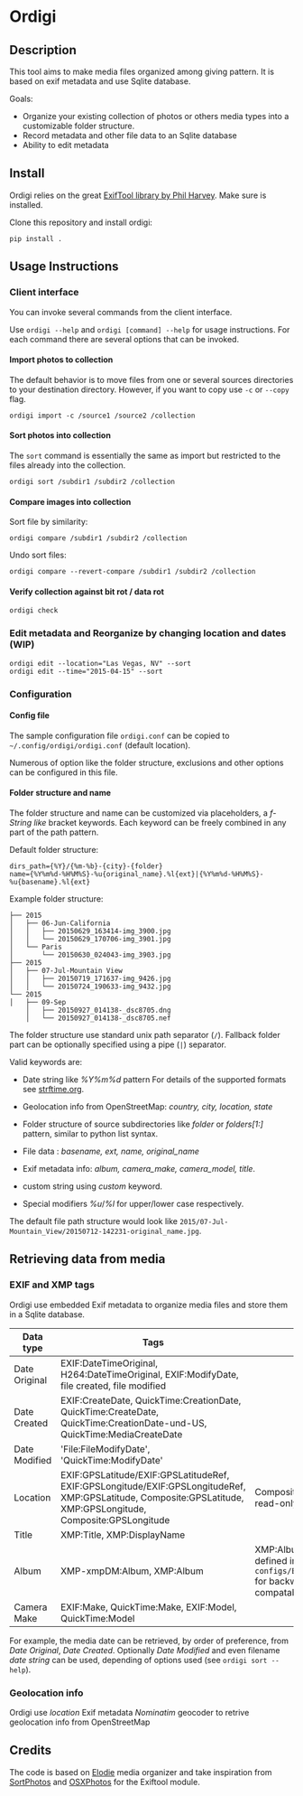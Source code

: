 # Ordigi

## Description

This tool aims to make media files organized among giving pattern. It is based on
exif metadata and use Sqlite database.

Goals:

- Organize your existing collection of photos or others media types into a customizable folder structure.
- Record metadata and other file data to an Sqlite database
- Ability to edit metadata

## Install

Ordigi relies on the great [ExifTool library by Phil Harvey](http://www.sno.phy.queensu.ca/~phil/exiftool/). Make sure is installed.

Clone this repository and install ordigi:

```
pip install .
```

## Usage Instructions

### Client interface

You can invoke several commands from the client interface.

Use `ordigi --help` and `ordigi [command] --help` for usage
instructions. For each command there are several options that can be invoked.

#### Import photos to collection

The default behavior is to move files from one or several sources directories
to your destination directory.  However, if you want to copy use `-c` or
`--copy` flag.

```
ordigi import -c /source1 /source2 /collection
```

#### Sort photos into collection

The `sort` command is essentially the same as import but restricted to the files already into the
collection.

```
ordigi sort /subdir1 /subdir2 /collection
```

#### Compare images into collection

Sort file by similarity:

```
ordigi compare /subdir1 /subdir2 /collection
```

Undo sort files:

```
ordigi compare --revert-compare /subdir1 /subdir2 /collection
```

#### Verify collection against bit rot / data rot

```
ordigi check
```

### Edit metadata and Reorganize by changing location and dates (WIP)

```
ordigi edit --location="Las Vegas, NV" --sort
ordigi edit --time="2015-04-15" --sort
```

### Configuration

#### Config file

The sample configuration file `ordigi.conf` can be copied to `~/.config/ordigi/ordigi.conf` (default location).

Numerous of option like the folder structure, exclusions and other options can
be configured in this file.

#### Folder structure and name

The folder structure and name can be customized via placeholders, a *f-String like* bracket
keywords. Each keyword can be freely combined in any part of the path
pattern.

Default folder structure:
```
dirs_path={%Y}/{%m-%b}-{city}-{folder}
name={%Y%m%d-%H%M%S}-%u{original_name}.%l{ext}|{%Y%m%d-%H%M%S}-%u{basename}.%l{ext}
```

Example folder structure:
```
├── 2015
│   ├── 06-Jun-California
│   │   ├── 20150629_163414-img_3900.jpg
│   │   └── 20150629_170706-img_3901.jpg
│   └── Paris
│       └── 20150630_024043-img_3903.jpg
├── 2015
│   ├── 07-Jul-Mountain View
│   │   ├── 20150719_171637-img_9426.jpg
│   │   └── 20150724_190633-img_9432.jpg
└── 2015
│   ├── 09-Sep
    │   ├── 20150927_014138-_dsc8705.dng
    │   └── 20150927_014138-_dsc8705.nef
```

The folder structure use standard unix path separator (`/`). Fallback folder part can be optionally specified using a pipe (`|`) separator.

Valid keywords are:

- Date string like *%Y%m%d* pattern For details of the supported formats see [strftime.org](https://strftime.org/).

- Geolocation info from OpenStreetMap: *country, city, location, state*

- Folder structure of source subdirectories like *folder* or *folders[1:]* pattern,
   similar to python list syntax.

- File data : *basename, ext, name, original_name*
- Exif metadata info: *album, camera_make, camera_model, title*.

- custom string using *custom* keyword.

- Special modifiers *%u*/*%l* for upper/lower case respectively.


The default file path structure would look like `2015/07-Jul-Mountain_View/20150712-142231-original_name.jpg`.


## Retrieving data from media

### EXIF and XMP tags

Ordigi use embedded Exif metadata to organize media files and store them in a Sqlite database.

| Data type | Tags | Notes |
|---|---|---|
| Date Original | EXIF:DateTimeOriginal, H264:DateTimeOriginal, EXIF:ModifyDate, file created, file modified |   |
| Date Created | EXIF:CreateDate, QuickTime:CreationDate, QuickTime:CreateDate, QuickTime:CreationDate-und-US, QuickTime:MediaCreateDate |   |
| Date Modified | 'File:FileModifyDate', 'QuickTime:ModifyDate' |   |
| Location | EXIF:GPSLatitude/EXIF:GPSLatitudeRef, EXIF:GPSLongitude/EXIF:GPSLongitudeRef, XMP:GPSLatitude, Composite:GPSLatitude, XMP:GPSLongitude, Composite:GPSLongitude  | Composite tags are read-only |
| Title | XMP:Title, XMP:DisplayName |   |
| Album | XMP-xmpDM:Album, XMP:Album | XMP:Album is user defined in `configs/ExifTool_config` for backwards compatability |
| Camera Make | EXIF:Make, QuickTime:Make, EXIF:Model, QuickTime:Model |   |


For example, the media date can be retrieved, by order of preference, from
*Date Original*, *Date Created*. Optionally *Date Modified* and even filename *date string* can be used, depending of options used (see `ordigi sort --help`).


### Geolocation info

Ordigi use *location* Exif metadata *Nominatim* geocoder to retrive geolocation info from OpenStreetMap

## Credits
The code is based on [Elodie](https://github.com/jmathai/elodie) media organizer and take inspiration from [SortPhotos](https://github.com/andrewning/sortphotos/blob/master/src/sortphotos.py) and [OSXPhotos](https://github.com/RhetTbull/osxphotos) for the Exiftool module.

